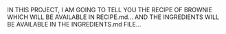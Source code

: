 IN THIS PROJECT,
I AM GOING TO TELL YOU THE RECIPE OF BROWNIE
WHICH WILL BE AVAILABLE IN RECIPE.md...
AND THE INGREDIENTS WILL BE AVAILABLE IN THE INGREDIENTS.md FILE...
